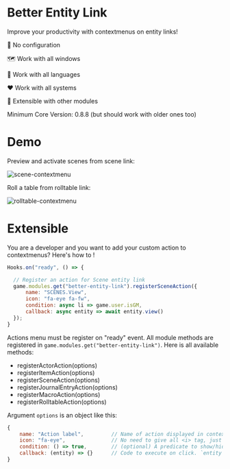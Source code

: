 # Better Entity Link
Improve your productivity with contextmenus on entity links!


🚀 No configuration

🗺️ Work with all windows

💬 Work with all languages

❤️ Work with all systems

🤝 Extensible with other modules

Minimum Core Version: 0.8.8 (but should work with older ones too)

# Demo

Preview and activate scenes from scene link:

![scene-contextmenu](https://user-images.githubusercontent.com/1334405/128219650-8399151c-f701-4833-b3c9-1d0cca8e45e7.gif)

Roll a table from rolltable link:

![rolltable-contextmenu](https://user-images.githubusercontent.com/1334405/128219658-64f18131-a46f-4ec2-838c-9ff8afd3c21e.gif)

# Extensible

You are a developer and you want to add your custom action to contextmenus? Here's how to !
```js
Hooks.on("ready", () => {

  // Register an action for Scene entity link
  game.modules.get("better-entity-link").registerSceneAction({
      name: "SCENES.View",
      icon: "fa-eye fa-fw",
      condition: async li => game.user.isGM,
      callback: async entity => await entity.view()
  });
}
```

Actions menu must be register on "ready" event. All module methods are registered in `game.modules.get("better-entity-link")`. Here is all available methods:
  * registerActorAction(options)
  * registerItemAction(options)
  * registerSceneAction(options)
  * registerJournalEntryAction(options)
  * registerMacroAction(options)
  * registerRolltableAction(options)

Argument `options` is an object like this:
```js
{
    name: "Action label",         // Name of action displayed in contextmenu. Support i18n key.
    icon: "fa-eye",               // No need to give all <i> tag, just fot-awesome icon name. You can give multiple ones
    condition: () => true,        // (optional) A predicate to show/hide this action
    callback: (entity) => {}      // Code to execute on click. `entity` is resolved for you based on used register methods, id and pack in link
}
```
